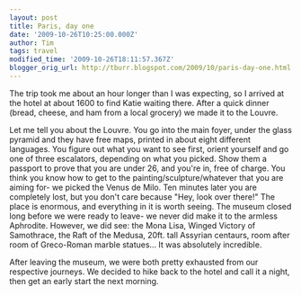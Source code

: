 ```yaml
---
layout: post
title: Paris, day one
date: '2009-10-26T10:25:00.000Z'
author: Tim
tags: travel
modified_time: '2009-10-26T18:11:57.367Z'
blogger_orig_url: http://tburr.blogspot.com/2009/10/paris-day-one.html
---
```


The trip took me about an hour longer than I was expecting, so I arrived at the hotel at about 1600 to find Katie waiting there. After a quick dinner (bread, cheese, and ham from a local grocery) we made it to the Louvre.  

Let me tell you about the Louvre. You go into the main foyer, under the glass pyramid and they have free maps, printed in about eight different languages. You figure out what you want to see first, orient yourself and go one of three escalators, depending on what you picked. Show them a passport to prove that you are under 26, and you're in, free of charge. You think you know how to get to the painting/sculpture/whatever that you are aiming for- we picked the Venus de Milo. Ten minutes later you are completely lost, but you don't care because "Hey, look over there!" The place is enormous, and everything in it is worth seeing. The museum closed long before we were ready to leave- we never did make it to the armless Aphrodite. However, we did see: the Mona Lisa, Winged Victory of Samothrace, the Raft of the Medusa, 20ft. tall Assyrian centaurs, room after room of Greco-Roman marble statues... It was absolutely incredible.  

After leaving the museum, we were both pretty exhausted from our respective journeys. We decided to hike back to the hotel and call it a night, then get an early start the next morning.
